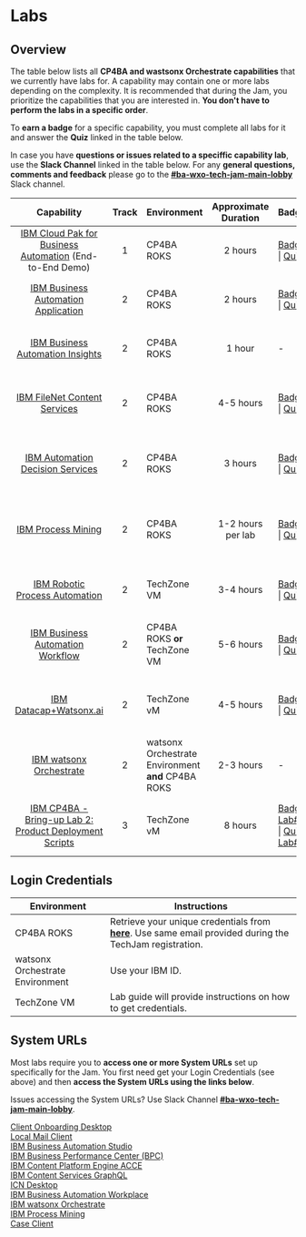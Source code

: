 # Labs

## Overview

The table below lists all **CP4BA and wastsonx Orchestrate capabilities** that we currently have labs for. A capability may contain one or more labs depending on the complexity. It is recommended that during the Jam, you prioritize the capabilities that you are interested in. **You don't have to perform the labs in a specific order**.

To **earn a badge** for a specific capability, you must complete all labs for it and answer the **Quiz** linked in the table below.

In case you have **questions or issues related to a speciffic capability lab**, use the **Slack Channel** linked in the table below. For any **general questions, comments and feedback** please go to the **[#ba-wxo-tech-jam-main-lobby](https://ibm.enterprise.slack.com/archives/C09KN3VSW9F)** Slack channel.

| Capability                                                    | Track                | Environment | Approximate Duration |       Badge                             | Slack Channel |  Survey |
| :-----------------------------------------------------------: | :------------------: | ----------- | :------------------: | :---------------------------------- | :-------------------------------------- | ------------- |
| [IBM Cloud Pak for Business Automation](https://github.com/IBM/cp4ba-labs/tree/main/25.0.0/IBM%20Cloud%20Pak%20for%20Business%20Automation%20(End-to-End)) (End-to-End Demo) |  1 | CP4BA ROKS |      2 hours        | [Badge](https://www.credly.com/org/ibm/badge/ibm-cloud-pak-for-business-automation-tech-jam) \| [Quiz](https://learn.ibm.com/course/view.php?id=9353) | [#ba-wxo-tech-jam-e2e](https://ibm.enterprise.slack.com/archives/C09P9NB9ZMW) |[E2E Survey](https://ibm.biz/ba-wxo-tech-jam-e2e-survey) |
| [IBM Business Automation Application](https://github.com/IBM/cp4ba-labs/tree/main/25.0.0/Business%20Automation%20Application) | 2 | CP4BA ROKS |     2 hours       | [Badge](https://www.credly.com/org/ibm/badge/ibm-business-automation-application-tech-jam) \| [Quiz](https://learn.ibm.com/course/view.php?id=9357) | [#ba-wxo-tech-jam-baa](https://ibm.enterprise.slack.com/archives/C09N009EN5V) | [BAA Survey](https://ibm.biz/ba-wxo-tech-jam-baa-survey) |
| [IBM Business Automation Insights](https://github.com/IBM/cp4ba-labs/tree/main/25.0.0/Business%20Automation%20Insights) | 2 |CP4BA ROKS |        1 hour        |                              -                               | [#ba-wxo-tech-jam-bai](https://ibm.enterprise.slack.com/archives/C09P9NHSCN4) | [BAI Survey](https://ibm.biz/ba-wxo-tech-jam-bai-survey) |
| [IBM FileNet Content Services](https://github.com/IBM/cp4ba-labs/tree/main/25.0.0/Content) | 2 | CP4BA ROKS |     4-5 hours       | [Badge](https://www.credly.com/org/ibm/badge/ibm-filenet-content-manager-tech-jam) \| [Quiz](https://learn.ibm.com/course/view.php?id=9358) | [#ba-wxo-tech-jam-content](https://ibm.enterprise.slack.com/archives/C09P9NQFLBS) |[Content Survey](https://ibm.biz/ba-wxo-tech-jam-content-survey) |
| [IBM Automation Decision Services](https://github.com/IBM/cp4ba-labs/tree/main/25.0.0/Decisions) | 2 | CP4BA ROKS |      3 hours        | [Badge](https://www.credly.com/org/ibm/badge/ibm-automation-decision-services-tech-jam) \| [Quiz](https://learn.ibm.com/course/view.php?id=9416) | [#ba-wxo-tech-jam-decisions](https://ibm.enterprise.slack.com/archives/C09NK0YN0QL) | [Decision Survey](https://ibm.biz/ba-wxo-tech-jam-decisions-survey) |
| [IBM Process Mining](https://github.com/IBM/cp4ba-labs/tree/main/25.0.0/Process%20Mining) | 2 | CP4BA ROKS |       1-2 hours per lab        | [Badge](https://www.credly.com/org/ibm/badge/ibm-process-mining-tech-jam) \| [Quiz](https://learn.ibm.com/course/view.php?id=9355) | [#ba-wxo-tech-jam-process-mining](https://ibm.enterprise.slack.com/archives/C09NDCE2MCN	) | [PM Survey](https://ibm.biz/ba-wxo-tech-jam-pm-survey) |
| [IBM Robotic Process Automation](https://github.com/IBM/cp4ba-labs/tree/main/25.0.0/Robotic%20Process%20Automation) | 2 | TechZone VM |      3-4 hours       | [Badge](https://www.credly.com/org/ibm/badge/ibm-robotic-process-automation-tech-jam) \| [Quiz](https://learn.ibm.com/course/view.php?id=9356) | [#ba-wxo-tech-jam-rpa](https://ibm.enterprise.slack.com/archives/C09NC0LTP53) | [RPA Survey](https://ibm.biz/ba-wxo-tech-jam-rpa-survey) |
| [IBM Business Automation Workflow](https://github.com/IBM/cp4ba-labs/tree/main/25.0.0/Workflow) | 2 | CP4BA ROKS **or** TechZone VM |      5-6 hours       | [Badge](https://www.credly.com/org/ibm/badge/ibm-business-automation-workflow-tech-jam) \| [Quiz](https://learn.ibm.com/course/view.php?id=9354) | [#ba-wxo-tech-jam-workflow](https://ibm.enterprise.slack.com/archives/C09NK13FB60) | [BAW Survey](https://ibm.biz/ba-wxo-tech-jam-baw-survey) |
| [IBM Datacap+Watsonx.ai](https://github.com/IBM/cp4ba-labs/tree/main/25.0.0/Datacap%2BWatsonx.ai) | 2 | TechZone vM | 4-5 hours | [Badge](https://www.credly.com/org/ibm/badge/document-processing-with-ibm-datacap-and-watsonx-ai) \| [Quiz](https://learn.ibm.com/course/view.php?id=18387) |[#ba-wxo-tech-jam-datacap](https://ibm.enterprise.slack.com/archives/C09N92L6C1Z) |[Datacap Survey]( https://ibm.biz/ba-wxo-tech-jam-datacap-survey) |
| [IBM watsonx Orchestrate](https://github.com/IBM/cp4ba-labs/tree/main/25.0.0/watsonx%20Orchestrate) | 2 | watsonx Orchestrate Environment **and** CP4BA ROKS | 2-3 hours | - |[#ba-wxo-tech-jam-wxo](https://ibm.enterprise.slack.com/archives/C09NC0Q1QP7) |[wxO Survey](https://ibm.biz/ba-wxo-tech-jam-wxo-survey) |
| [IBM CP4BA - Bring-up Lab 2: Product Deployment Scripts](https://github.com/IBM/cp4ba-labs/blob/main/24.0.0/Bring-Up/Bring-Up-Lab-2/Readme.md) | 3 | TechZone vM | 8 hours | [Badge Lab#2](https://www.credly.com/org/ibm/badge/ibm-cloud-pak-for-business-automation-installation-.1) \| [Quiz Lab#2](https://learn.ibm.com/course/view.php?id=16836) | [#ba-wxo-tech-jam-bring-up](https://ibm.enterprise.slack.com/archives/C09P9NQ20F2) | [Bring-up Survey](https://ibm.biz/ba-wxo-tech-jam-bring-up-survey) |

<!-- [IBM CP4BA - Bring-up Lab 1: Rapid Deployment Scripts](https://github.com/IBM/cp4ba-labs/blob/main/25.0.0/Bring-up/Bring-Up-Lab-1/Readme.md) | 3 | Lab  | 6 hours | [Badge Lab#1](https://www.credly.com/org/ibm/badge/ibm-cloud-pak-for-business-automation-installation-tech-jam) \| [Quiz Lab#1](https://learn.ibm.com/course/view.php?id=11286) | [#ba-wxo-tech-jam-bring-up](https://ibm.enterprise.slack.com/archives/C09P9NQ20F2) | [Bring-up Survey](https://www.surveymonkey.com/r/ba-dl-tech-jam-bring-up) -->



## Login Credentials

|Environment       |Instructions| 
| ------- | ------- |
| CP4BA ROKS| Retrieve your unique credentials from **[here](tbd)**.  Use same email provided during the TechJam registration. |
| watsonx Orchestrate Environment| Use your IBM ID. |
| TechZone VM | Lab guide will provide instructions on how to get credentials. |
<!--
| CP4BA Credentials| Retrieve your unique credentials from **[here](https://jam-usermanagement-jam-usermanagement.tech-jam-amer-01-464887bc828751e1b00625ca9211fbca-0000.us-south.containers.appdomain.cloud/UserManagement/)**.  Use same email provided during the TechJam registration. |

--> 

<!--
pull down the line to replace from above, replace with line from below

| CP4BA Credentials| These instructions will get updated at the end of the Introduction session, you'll then find the link to get your credentials here. |

| CP4BA Credentials| Retrieve your unique credentials from **[here](https://jam-usermanagement-jam-usermgmt.tech-jam-apac-01-464887bc828751e1b00625ca9211fbca-0000.jp-tok.containers.appdomain.cloud/UserManagement/)**.  Use same email provided during the TechJam registration. |

| CP4BA Credentials| Retrieve your unique credentials from **[here](https://jam-usermanagement-jam-usermgmt.tech-jam-apac-01-464887bc828751e1b00625ca9211fbca-0000.jp-tok.containers.appdomain.cloud/UserManagement)**.  Use same email provided during the TechJam registration. |

-->

## System URLs

Most labs require you to **access one or more System URLs** set up specifically for the Jam. You first need get your Login Credentials (see above) and then **access the System URLs using the links below**. 

Issues accessing the System URLs? Use Slack Channel **[#ba-wxo-tech-jam-main-lobby](https://ibm.enterprise.slack.com/archives/C09KN3VSW9F)**.

<!--
These instructions will get updated at the end of the introduction session, you'll then find the System URLs here.
-->

[Client Onboarding Desktop](https://cpd-ibm-cp4ba.tech-jam-amer-01-464887bc828751e1b00625ca9211fbca-0000.us-south.containers.appdomain.cloud/icn/navigator/?desktop=ClientOnboarding)  
[Local Mail Client](https://roundcubenginx-mail.tech-jam-amer-01-464887bc828751e1b00625ca9211fbca-0000.us-south.containers.appdomain.cloud)  
[IBM Business Automation Studio](https://cpd-ibm-cp4ba.tech-jam-amer-01-464887bc828751e1b00625ca9211fbca-0000.us-south.containers.appdomain.cloud)  
[IBM Business Performance Center (BPC)](https://cpd-ibm-cp4ba.tech-jam-amer-01-464887bc828751e1b00625ca9211fbca-0000.us-south.containers.appdomain.cloud/bai-bpc)  
[IBM Content Platform Engine ACCE](https://cpd-ibm-cp4ba.tech-jam-amer-01-464887bc828751e1b00625ca9211fbca-0000.us-south.containers.appdomain.cloud/cpe/acce)  
[IBM Content Services GraphQL](https://cpd-ibm-cp4ba.tech-jam-amer-01-464887bc828751e1b00625ca9211fbca-0000.us-south.containers.appdomain.cloud/content-services-graphql/)  
[ICN Desktop](https://cpd-ibm-cp4ba.tech-jam-amer-01-464887bc828751e1b00625ca9211fbca-0000.us-south.containers.appdomain.cloud/icn/navigator/?desktop=ICN)  
[IBM Business Automation Workplace](https://cpd-ibm-cp4ba.tech-jam-amer-01-464887bc828751e1b00625ca9211fbca-0000.us-south.containers.appdomain.cloud/icn/navigator?desktop=workplace)  
[IBM watsonx Orchestrate](https://dl.watson-orchestrate.ibm.com/)  
[IBM Process Mining](https://cpd-ibm-pm.tech-jam-amer-01-464887bc828751e1b00625ca9211fbca-0000.us-south.containers.appdomain.cloud/processmining/index.html)  
[Case Client](https://cpd-ibm-cp4ba.tech-jam-amer-01-464887bc828751e1b00625ca9211fbca-0000.us-south.containers.appdomain.cloud/icn/navigator/?desktop=baw)

<!--
|APAC|EMEA|Americas|
|---------|--------|--------|
|[Client Onboarding Desktop](https://cpd-ibm-cp4ba.tech-jam-amer-01-464887bc828751e1b00625ca9211fbca-0000.us-south.containers.appdomain.cloud/icn/navigator?desktop=ClientOnboarding)|[Client Onboarding Desktop](https://cpd-ibm-cp4ba.tech-jam-emea-464887bc828751e1b00625ca9211fbca-0000.eu-de.containers.appdomain.cloud/icn/navigator/?desktop=ClientOnboarding)|[Client Onboarding Desktop](https://cpd-ibm-cp4ba.tech-jam-amer-464887bc828751e1b00625ca9211fbca-0000.us-south.containers.appdomain.cloud/icn/navigator/?desktop=ClientOnboarding)|
|[IBM Business Automation Studio](https://cpd-ibm-cp4ba.tech-jam-amer-01-464887bc828751e1b00625ca9211fbca-0000.us-south.containers.appdomain.cloud)|[IBM Business Automation Studio](https://cpd-ibm-cp4ba.tech-jam-emea-464887bc828751e1b00625ca9211fbca-0000.eu-de.containers.appdomain.cloud)|[IBM Business Automation Studio](https://cpd-ibm-cp4ba.tech-jam-amer-464887bc828751e1b00625ca9211fbca-0000.us-south.containers.appdomain.cloud/)|
|[IBM Business Performance Center (BPC)](https://cpd-ibm-cp4ba.tech-jam-amer-01-464887bc828751e1b00625ca9211fbca-0000.us-south.containers.appdomain.cloud/bai-bpc)|[IBM Business Performance Center (BPC)](https://cpd-ibm-cp4ba.tech-jam-emea-464887bc828751e1b00625ca9211fbca-0000.eu-de.containers.appdomain.cloud/bai-bpc)|[IBM Business Performance Center (BPC)](https://cpd-ibm-cp4ba.tech-jam-amer-464887bc828751e1b00625ca9211fbca-0000.us-south.containers.appdomain.cloud/bai-bpc/)|
|[IBM Content Platform Engine ACCE](https://cpd-ibm-cp4ba.tech-jam-amer-01-464887bc828751e1b00625ca9211fbca-0000.us-south.containers.appdomain.cloud/cpe/acce)|[IBM Content Platform Engine ACCE](https://cpd-ibm-cp4ba.tech-jam-emea-464887bc828751e1b00625ca9211fbca-0000.eu-de.containers.appdomain.cloud/cpe/acce)|[IBM Content Platform Engine ACCE](https://cpd-ibm-cp4ba.tech-jam-amer-464887bc828751e1b00625ca9211fbca-0000.us-south.containers.appdomain.cloud/cpe/acce/)|
|[IBM Content Services GraphQL](https://cpd-ibm-cp4ba.tech-jam-amer-01-464887bc828751e1b00625ca9211fbca-0000.us-south.containers.appdomain.cloud/content-services-graphql)|[IBM Content Services GraphQL](https://cpd-ibm-cp4ba.tech-jam-emea-464887bc828751e1b00625ca9211fbca-0000.eu-de.containers.appdomain.cloud/content-services-graphql)|[IBM Content Services GraphQL](https://cpd-ibm-cp4ba.tech-jam-amer-464887bc828751e1b00625ca9211fbca-0000.us-south.containers.appdomain.cloud/content-services-graphql/)|
|[IBM Process Mining](https://cpd-ibm-cp4ba.tech-jam-amer-01-464887bc828751e1b00625ca9211fbca-0000.us-south.containers.appdomain.cloud/processmining/index.html)|[IBM Process Mining](https://cpd-ibm-cp4ba.tech-jam-emea-464887bc828751e1b00625ca9211fbca-0000.eu-de.containers.appdomain.cloud/processmining/index.html)|[IBM Process Mining](https://cpd-ibm-pm.tech-jam-amer-01-464887bc828751e1b00625ca9211fbca-0000.us-south.containers.appdomain.cloud/processmining/index.html)|
|[CLOS Desktop](https://cpd-ibm-cp4ba.tech-jam-amer-01-464887bc828751e1b00625ca9211fbca-0000.us-south.containers.appdomain.cloud/icn/navigator/?desktop=CLOS)|[CLOS Desktop](https://cpd-ibm-cp4ba.tech-jam-emea-464887bc828751e1b00625ca9211fbca-0000.eu-de.containers.appdomain.cloud/icn/navigator/?desktop=CLOS)|[CLOS Desktop](https://cpd-ibm-cp4ba.tech-jam-amer-464887bc828751e1b00625ca9211fbca-0000.us-south.containers.appdomain.cloud/icn/navigator/?desktop=CLOS)|
|[ICN Desktop](https://cpd-ibm-cp4ba.tech-jam-amer-01-464887bc828751e1b00625ca9211fbca-0000.us-south.containers.appdomain.cloud/icn/navigator/?desktop=ICN)|[ICN Desktop](https://cpd-ibm-cp4ba.tech-jam-emea-464887bc828751e1b00625ca9211fbca-0000.eu-de.containers.appdomain.cloud/icn/navigator/?desktop=ICN)|[ICN Desktop](https://cpd-ibm-cp4ba.tech-jam-amer-464887bc828751e1b00625ca9211fbca-0000.us-south.containers.appdomain.cloud/icn/navigator/?desktop=ICN)|
-->
